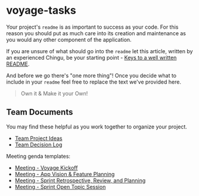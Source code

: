 # voyage-tasks

Your project's `readme` is as important to success as your code. For 
this reason you should put as much care into its creation and maintenance
as you would any other component of the application.

If you are unsure of what should go into the `readme` let this article,
written by an experienced Chingu, be your starting point - 
[Keys to a well written README](https://tinyurl.com/yk3wubft).

And before we go there's "one more thing"! Once you decide what to include
in your `readme` feel free to replace the text we've provided here.

> Own it & Make it your Own!

## Team Documents

You may find these helpful as you work together to organize your project.

- [Team Project Ideas](./docs/team_project_ideas.md)
- [Team Decision Log](./docs/team_decision_log.md)

Meeting genda templates:

- [Meeting - Voyage Kickoff](./docs/meeting-voyage_kickoff.docx)
- [Meeting - App Vision & Feature Planning](./docs/meeting-vision_and_feature_planning.docx)
- [Meeting - Sprint Retrospective, Review, and Planning](meeting-sprint_retrospective_review_and_planning.docx)
- [Meeting - Sprint Open Topic Session](./docs/meeting-sprint_open_topic_session.docx)
